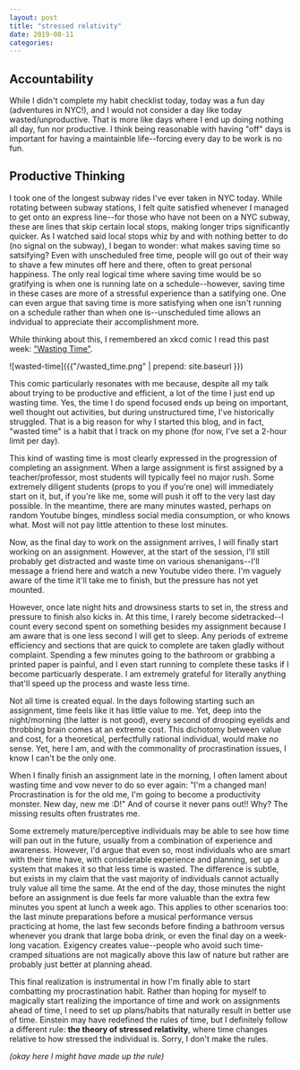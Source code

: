 ```yaml
---
layout: post
title: "stressed relativity"
date: 2019-08-11
categories:
---
```

## Accountability
While I didn't complete my habit checklist today, today was a fun day (adventures in NYC!), and I would not consider a day like today wasted/unproductive. That is more like days where I end up doing nothing all day, fun nor productive. I think being reasonable with having "off" days is important for having a maintainble life--forcing every day to be work is no fun.
## Productive Thinking
I took one of the longest subway rides I've ever taken in NYC today. While rotating between subway stations, I felt quite satisfied whenever I managed to get onto an express line--for those who have not been on a NYC subway, these are lines that skip certain local stops, making longer trips significantly quicker. As I watched said local stops whiz by and with nothing better to do (no signal on the subway), I began to wonder: what makes saving time so satsifying? Even with unscheduled free time, people will go out of their way to shave a few minutes off here and there, often to great personal happiness. The only real logical time where saving time would be so gratifying is when one is running late on a schedule--however, saving time in these cases are more of a stressful experience than a satifying one. One can even argue that saving time is more satisfying when one isn't running on a schedule rather than when one is--unscheduled time allows an indvidual to appreciate their accomplishment more.

While thinking about this, I remembered an xkcd comic I read this past week: ["Wasting Time"](https://xkcd.com/1502/).

![wasted-time]({{"/wasted_time.png" | prepend: site.baseurl }})

This comic particularly resonates with me because, despite all my talk about trying to be productive and efficient, a lot of the time I just end up wasting time. Yes, the time I do spend focused ends up being on important, well thought out activities, but during unstructured time, I've historically struggled. That is a big reason for why I started this blog, and in fact, "wasted time" is a habit that I track on my phone (for now, I've set a 2-hour limit per day).

This kind of wasting time is most clearly expressed in the progression of completing an assignment. When a large assignment is first assigned by a teacher/professor, most students will typically feel no major rush. Some extremely diligent students (props to you if you're one) will immediately start on it, but, if you're like me, some will push it off to the very last day possible. In the meantime, there are many minutes wasted, perhaps on random Youtube binges, mindless social media consumption, or who knows what. Most will not pay little attention to these lost minutes.

Now, as the final day to work on the assignment arrives, I will finally start working on an assignment. However, at the start of the session, I'll still probably get distracted and waste time on various shenanigans--I'll message a friend here and watch a new Youtube video there. I'm vaguely aware of the time it'll take me to finish, but the pressure has not yet mounted.

However, once late night hits and drowsiness starts to set in, the stress and pressure to finish also kicks in. At this time, I rarely become sidetracked--I count every second spent on something besides my assignment because I am aware that is one less second I will get to sleep. Any periods of extreme efficiency and sections that are quick to complete are taken gladly without complaint. Spending a few minutes going to the bathroom or grabbing a printed paper is painful, and I even start running to complete these tasks if I become particuarly desperate. I am extremely grateful for literally anything that'll speed up the process and waste less time.

Not all time is created equal. In the days following starting such an assignment, time feels like it has little value to me. Yet, deep into the night/morning (the latter is not good), every second of drooping eyelids and throbbing brain comes at an extreme cost. This dichotomy between value and cost, for a theoretical, perfectfully rational individual, would make no sense. Yet, here I am, and with the commonality of procrastination issues, I know I can't be the only one.

When I finally finish an assignment late in the morning, I often lament about wasting time and vow never to do so ever again: "I'm a changed man! Procrastination is for the old me, I'm going to become a productivity monster. New day, new me :D!" And of course it never pans out!! Why? The missing results often frustrates me.

Some extremely mature/perceptive individuals may be able to see how time will pan out in the future, usually from a combination of experience and awareness. However, I'd argue that even so, most individuals who are smart with their time have, with considerable experience and planning, set up a system that makes it so that less time is wasted. The difference is subtle, but exists in my claim that the vast majority of individuals cannot actually truly value all time the same. At the end of the day, those minutes the night before an assignment is due feels far more valuable than the extra few minutes you spent at lunch a week ago. This applies to other scenarios too: the last minute preparations before a musical performance versus practicing at home, the last few seconds before finding a bathroom versus whenever you drank that large boba drink, or even the final day on a week-long vacation. Exigency creates value--people who avoid such time-cramped situations are not magically above this law of nature but rather are probably just better at planning ahead.

This final realization is instrumental in how I'm finally able to start combatting my procrastination habit. Rather than hoping for myself to magically start realizing the importance of time and work on assignments ahead of time, I need to set up plans/habits that naturally result in better use of time. Einstein may have redefined the rules of time, but I definitely follow a different rule: **the theory of stressed relativity**, where time changes relative to how stressed the individual is. Sorry, I don't make the rules.

*(okay here I might have made up the rule)*